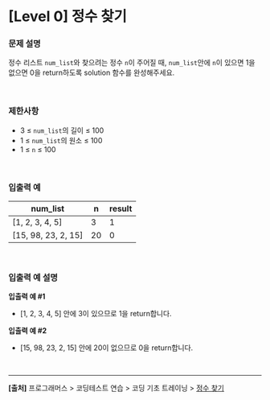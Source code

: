 # [Level 0] 정수 찾기

### 문제 설명
정수 리스트 `num_list`와 찾으려는 정수 `n`이 주어질 때, `num_list`안에 `n`이 있으면 1을 없으면 0을 return하도록 solution 함수를 완성해주세요.

<br>

### 제한사항
* 3 ≤ `num_list`의 길이 ≤ 100
* 1 ≤ `num_list`의 원소 ≤ 100
* 1 ≤ `n` ≤ 100

<br>

### 입출력 예
|num_list|n|result|
|--------|-|------|
|[1, 2, 3, 4, 5]|3|1|
|[15, 98, 23, 2, 15]|20|0|

<br>

### 입출력 예 설명
**입출력 예 #1**
* [1, 2, 3, 4, 5] 안에 3이 있으므로 1을 return합니다.

**입출력 예 #2**
* [15, 98, 23, 2, 15] 안에 20이 없으므로 0을 return합니다.

<br>

---
**[출처]** 프로그래머스 > 코딩테스트 연습 > 코딩 기초 트레이닝 > [정수 찾기](https://school.programmers.co.kr/learn/courses/30/lessons/181840)